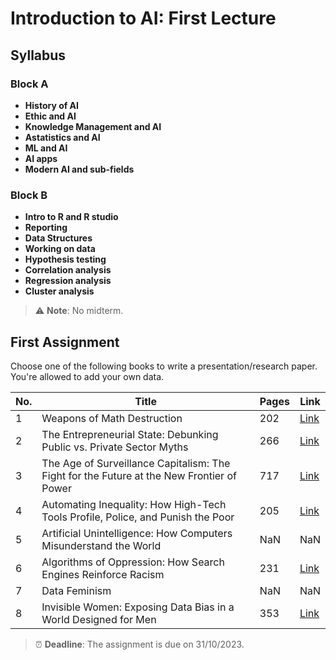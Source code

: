 # Introduction to AI: First Lecture

## Syllabus

### Block A
- **History of AI**
- **Ethic and AI**
- **Knowledge Management and AI**
- **Astatistics and AI**
- **ML and AI**
- **AI apps**
- **Modern AI and sub-fields**

### Block B
- **Intro to R and R studio**
- **Reporting**
- **Data Structures**
- **Working on data**
- **Hypothesis testing**
- **Correlation analysis**
- **Regression analysis**
- **Cluster analysis**

> :warning: **Note**: No midterm.

## First Assignment

Choose one of the following books to write a presentation/research paper. You're allowed to add your own data.

| No. | Title                                                                                                           | Pages | Link                                                                                                                            |
|-----|-----------------------------------------------------------------------------------------------------------------|-------|---------------------------------------------------------------------------------------------------------------------------------|
| 1   | Weapons of Math Destruction                                                                                    | 202   | [Link](https://www.pdfdrive.com/weapons-of-math-destruction-e187620077.html)                                                    |
| 2   | The Entrepreneurial State: Debunking Public vs. Private Sector Myths                                           | 266   | [Link](https://www.pdfdrive.com/the-entrepreneurial-state-debunking-public-vs-private-myths-in-risk-and-innovation-e165957317.html) |
| 3   | The Age of Surveillance Capitalism: The Fight for the Future at the New Frontier of Power                      | 717   | [Link](https://www.pdfdrive.com/the-age-of-surveillance-capitalism-the-fight-for-a-human-future-at-the-new-frontier-of-power-e158339098.html) |
| 4   | Automating Inequality: How High-Tech Tools Profile, Police, and Punish the Poor                                | 205   | [Link](https://www.pdfdrive.com/automating-inequality-how-high-tech-tools-profile-police-and-punish-the-poor-e195087341.html)   |
| 5   | Artificial Unintelligence: How Computers Misunderstand the World                                               | NaN   | NaN                                                                                                                             |
| 6   | Algorithms of Oppression: How Search Engines Reinforce Racism                                                  | 231   | [Link](https://www.pdfdrive.com/algorithms-of-oppression-how-search-engines-reinforce-racism-e200463663.html)                   |
| 7   | Data Feminism                                                                                                  | NaN   | NaN                                                                                                                             |
| 8   | Invisible Women: Exposing Data Bias in a World Designed for Men                                                | 353   | [Link](https://www.pdfdrive.com/invisible-women-data-bias-in-a-world-designed-for-men-e199838521.html)                          |

> :alarm_clock: **Deadline**: The assignment is due on 31/10/2023.
